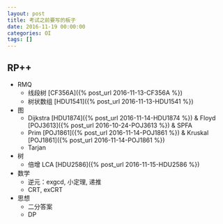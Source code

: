 ```yaml
---
layout: post
title: 考试之前要写的板子
date: 2016-11-19 00:00:00
categories: OI
tags: []
---
```


## RP++

+ RMQ
    - 线段树 [CF356A]({% post_url 2016-11-13-CF356A %})
    - 树状数组 [HDU1541]({% post_url 2016-11-13-HDU1541 %})
+ 图
    - Dijkstra [HDU1874]({% post_url 2016-11-14-HDU1874 %}) & Floyd [POJ3613]({% post_url 2016-10-24-POJ3613 %}) & SPFA
    - Prim [POJ1861]({% post_url 2016-11-14-POJ1861 %}) & Kruskal [POJ1861]({% post_url 2016-11-14-POJ1861 %})
    - Tarjan
+ 树
    - 倍增 LCA [HDU2586]({% post_url 2016-11-15-HDU2586 %})
+ 数学
    - 逆元：exgcd, 小定理, 递推
    - CRT, exCRT
+ 思想
    - 二分答案
    - DP

